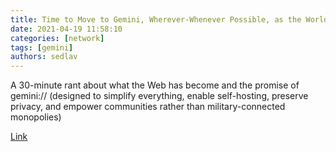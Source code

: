 ```yaml
---
title: Time to Move to Gemini, Wherever-Whenever Possible, as the World Wide Web is a Burden on Everybody 
date: 2021-04-19 11:58:10
categories: [network]
tags: [gemini]
authors: sedlav
---
```


A 30-minute rant about what the Web has become and the promise of gemini:// (designed to simplify everything, enable self-hosting, preserve privacy, and empower communities rather than military-connected monopolies)

[Link](http://techrights.org/2021/04/19/world-wide-web-rotting-away/)
